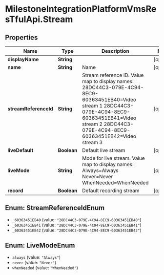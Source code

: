 # MilestoneIntegrationPlatformVmsResTfulApi.Stream

## Properties
Name | Type | Description | Notes
------------ | ------------- | ------------- | -------------
**displayName** | **String** |  | [optional] 
**name** | **String** | Name | [optional] 
**streamReferenceId** | **String** | Stream reference ID. Value map to display names:  28DC44C3-079E-4C94-8EC9-60363451EB40&#x3D;Video stream 1   28DC44C3-079E-4C94-8EC9-60363451EB41&#x3D;Video stream 2   28DC44C3-079E-4C94-8EC9-60363451EB42&#x3D;Video stream 3    | [optional] 
**liveDefault** | **Boolean** | Default live stream | [optional] 
**liveMode** | **String** | Mode for live stream. Value map to display names:  Always&#x3D;Always   Never&#x3D;Never   WhenNeeded&#x3D;WhenNeeded    | [optional] 
**record** | **Boolean** | Default recording stream | [optional] 

<a name="StreamReferenceIdEnum"></a>
## Enum: StreamReferenceIdEnum

* `_60363451EB40` (value: `"28DC44C3-079E-4C94-8EC9-60363451EB40"`)
* `_60363451EB41` (value: `"28DC44C3-079E-4C94-8EC9-60363451EB41"`)
* `_60363451EB42` (value: `"28DC44C3-079E-4C94-8EC9-60363451EB42"`)


<a name="LiveModeEnum"></a>
## Enum: LiveModeEnum

* `always` (value: `"Always"`)
* `never` (value: `"Never"`)
* `whenNeeded` (value: `"WhenNeeded"`)

